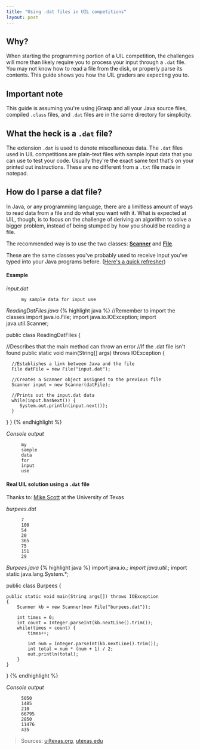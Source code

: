 ```yaml
---
title: "Using .dat files in UIL competitions"
layout: post
---
```


## Why?

When starting the programming portion of a UIL competition, the challenges will more than likely require you to process your input through a `.dat` file. You may not know how to read a file from the disk, or properly parse its contents. This guide shows you how the UIL graders are expecting you to.

## Important note

This guide is assuming you're using jGrasp and all your Java source files, compiled `.class` files, and `.dat` files are in the same directory for simplicity.

## What the heck is a `.dat` file?

The extension `.dat` is used to denote miscellaneous data. The `.dat` files used in UIL competitions are plain-text files with sample input data that you can use to test your code. Usually they're the exact same text that's on your printed out instructions. These are no different from a `.txt` file made in notepad.

## How do I parse a dat file?

In Java, or any programming language, there are a limitless amount of ways to read data from a file and do what you want with it. What is expected at UIL, though, is to focus on the challenge of deriving an algorithm to solve a bigger problem, instead of being stumped by how you should be reading a file.

The recommended way is to use the two classes:  **[Scanner](https://docs.oracle.com/javase/7/docs/api/java/util/Scanner.html)** and **[File](https://docs.oracle.com/javase/7/docs/api/java/io/File.html)**.

These are the same classes you've probably used to receive input you've typed into your Java programs before. ([Here's a quick refresher](http://stackoverflow.com/questions/11871520/how-can-i-read-input-from-the-console-using-the-scanner-class-in-java))

#### Example

*input.dat*
<figure class="highlight">
<pre>
<code>my sample data for input use</code>
</pre>
</figure>

*ReadingDatFiles.java*
{% highlight java %}
//Remember to import the classes
import java.io.File;
import java.io.IOException;
import java.util.Scanner;

public class ReadingDatFiles {

   //Describes that the main method can throw an error
   //If the .dat file isn't found
   public static void main(String[] args) throws IOException {

      //Establishes a link between Java and the file
      File datFile = new File("input.dat");  

      //Creates a Scanner object assigned to the previous file
      Scanner input = new Scanner(datFile);

      //Prints out the input.dat data
      while(input.hasNext()) {
         System.out.println(input.next());
      }

   }
}
{% endhighlight %}

*Console output*
<figure class="highlight">
<pre>
<code>my<br>sample<br>data<br>for<br>input<br>use</code>
</pre>
</figure>

#### Real UIL solution using a `.dat` file

Thanks to: <a href="https://www.cs.utexas.edu/~scottm/uil/practiceMaterials.html">Mike Scott</a> at the University of Texas

*burpees.dat*
<figure class="highlight">
<pre>
<code>7
100
54
20
365
75
151
29</code>
</pre>
</figure>

*Burpees.java*
{% highlight java %}
import java.io.*;
import java.util.*;
import static java.lang.System.*;

public class Burpees {

	public static void main(String args[]) throws IOException
	{
		Scanner kb = new Scanner(new File("burpees.dat"));

		int times = 0;
		int count = Integer.parseInt(kb.nextLine().trim());
		while(times < count) {
			times++;		

			int num = Integer.parseInt(kb.nextLine().trim());
			int total = num * (num + 1) / 2;
			out.println(total);
		}
	}
}
{% endhighlight %}

*Console output*
<figure class="highlight">
<pre>
<code>5050
1485
210
66795
2850
11476
435</code>
</pre>
</figure>




> Sources: [uiltexas.org](http://www.uiltexas.org/academics/computer-science/resources),
> [utexas.edu](https://www.cs.utexas.edu/~scottm/uil/practiceMaterials.html)
